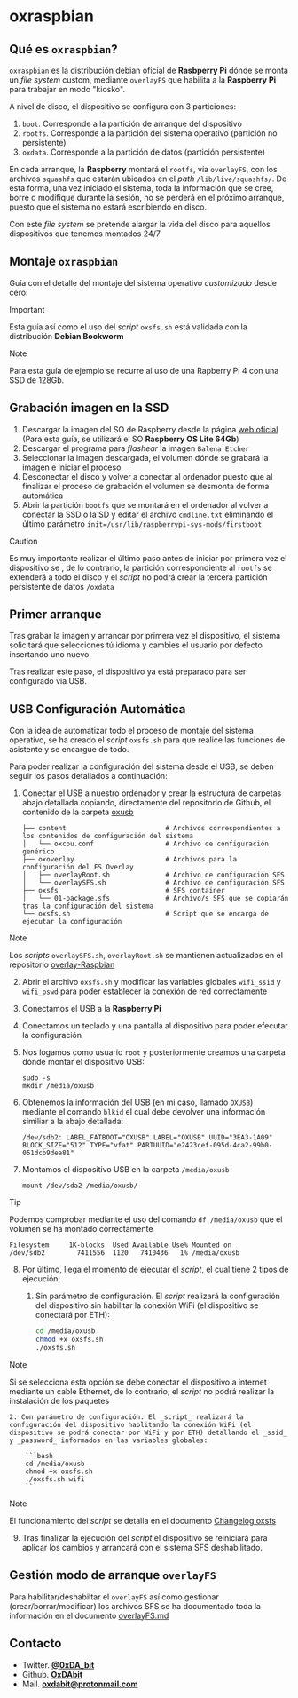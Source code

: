 # oxraspbian

## Qué es `oxraspbian`?

`oxraspbian` es la distribución debian oficial de **Rasbperry Pi** dónde se monta un _file system_ custom, mediante `overlayFS` que habilita a la **Raspberry Pi** para trabajar en modo "kiosko".

A nivel de disco, el dispositivo se configura con 3 particiones:

1. `boot`. Corresponde a la partición de arranque del dispositivo
2. `rootfs`. Corresponde a la partición del sistema operativo (partición no persistente)
3. `oxdata`. Corresponde a la partición de datos (partición persistente)

En cada arranque, la **Raspberry** montará el `rootfs`, vía `overlayFS`, con los archivos `squashfs` que estarán ubicados en el _path_ `/lib/live/squashfs/`. De esta forma, una vez iniciado el sistema, toda la información que se cree, borre o modifique durante la sesión, no se perderá en el próximo arranque, puesto que el sistema no estará escribiendo en disco.

Con este _file system_ se pretende alargar la vida del disco para aquellos dispositivos que tenemos montados 24/7

## Montaje `oxraspbian`

Guía con el detalle del montaje del sistema operativo _customizado_ desde cero:

> [!IMPORTANT]
> Esta guía así como el uso del _script_ `oxsfs.sh` está validada con la distribución **Debian Bookworm**

> [!NOTE]
> Para esta guía de ejemplo se recurre al uso de una Rapberry Pi 4 con una SSD de 128Gb.

## Grabación imagen en la SSD

1. Descargar la imagen del SO de Raspberry desde la página [web oficial](https://www.raspberrypi.com/software/operating-systems/) (Para esta guía, se utilizará el SO **Raspberry OS Lite 64Gb**)
2. Descargar el programa para _flashear_ la imagen `Balena Etcher`
3. Seleccionar la imagen descargada, el volumen dónde se grabará la imagen e iniciar el proceso
4. Desconectar el disco y volver a conectar al ordenador puesto que al finalizar el proceso de grabación el volumen se desmonta de forma automática
5. Abrir la partición `bootfs` que se montará en el ordenador al volver a conectar la SSD o la SD y editar el archivo `cmdline.txt` eliminando el último parámetro `init=/usr/lib/raspberrypi-sys-mods/firstboot`

> [!CAUTION]
> Es muy importante realizar el último paso antes de iniciar por primera vez el dispositivo se , de lo contrario, la partición correspondiente al `rootfs` se extenderá a todo el disco y el _script_ no podrá crear la tercera partición persistente de datos `/oxdata`

## Primer arranque

Tras grabar la imagen y arrancar por primera vez el dispositivo, el sistema solicitará que selecciones tú idioma y cambies el usuario por defecto insertando uno nuevo.

Tras realizar este paso, el dispositivo ya está preparado para ser configurado vía USB.

## USB Configuración Automática

Con la idea de automatizar todo el proceso de montaje del sistema operativo, se ha creado el _script_ `oxsfs.sh` para que realice las funciones de asistente y se encargue de todo.

Para poder realizar la configuración del sistema desde el USB, se deben seguir los pasos detallados a continuación:

1. Conectar el USB a nuestro ordenador y crear la estructura de carpetas abajo detallada copiando, directamente del repositorio de Github, el contenido de la carpeta [oxusb](https://github.com/OxDAbit/oxraspbian/tree/main/oxusb)

    ```plaintext
    ├── content                         # Archivos correspondientes a los contenidos de configuración del sistema
    │   └── oxcpu.conf                  # Archivo de configuración genérico
    ├── oxoverlay                       # Archivos para la configuración del FS Overlay
    │   ├── overlayRoot.sh              # Archivo de configuración SFS
    │   └── overlaySFS.sh               # Archivo de configuración SFS
    ├── oxsfs                           # SFS container
    │   └── 01-package.sfs              # Archivo/s SFS que se copiarán tras la configuración del sistema
    └── oxsfs.sh                        # Script que se encarga de ejecutar la configuración
    ```

> [!NOTE]
> Los _scripts_ `overlaySFS.sh`, `overlayRoot.sh` se mantienen actualizados en el repositorio [overlay-Raspbian](https://github.com/OxDAbit/overlay-Raspbian)

2. Abrir el archivo `oxsfs.sh` y modificar las variables globales `wifi_ssid` y `wifi_pswd` para poder establecer la conexión de red correctamente
3. Conectamos el USB a la **Raspberry Pi**
4. Conectamos un teclado y una pantalla al dispositivo para poder efecutar la configuración
5. Nos logamos como usuario `root` y posteriormente creamos una carpeta dónde montar el dispositivo USB:

    ```plaintext
    sudo -s
    mkdir /media/oxusb
    ```

6. Obtenemos la información del USB (en mi caso, llamado `OXUSB`) mediante el comando `blkid` el cual debe devolver una información similiar a la abajo detallada:

    ```plaintext
    /dev/sdb2: LABEL_FATBOOT="OXUSB" LABEL="OXUSB" UUID="3EA3-1A09" BLOCK_SIZE="512" TYPE="vfat" PARTUUID="e2423cef-095d-4ca2-99b0-051dcb9dea81"
    ```

7. Montamos el dispositivo USB en la carpeta `/media/oxusb`

    ```plaintext
    mount /dev/sda2 /media/oxusb/
    ```

> [!TIP]
> Podemos comprobar mediante el uso del comando `df /media/oxusb` que el volumen se ha montado correctamente
>```plaintext
>Filesystem     1K-blocks  Used Available Use% Mounted on
>/dev/sdb2        7411556  1120   7410436   1% /media/oxusb
>```

8. Por último, llega el momento de ejecutar el _script_, el cual tiene 2 tipos de ejecución:
    1. Sin parámetro de configuración. El _script_ realizará la configuración del dispositivo sin habilitar la conexión WiFi (el dispositivo se conectará por ETH):

        ```bash
        cd /media/oxusb
        chmod +x oxsfs.sh
        ./oxsfs.sh
        ```

> [!NOTE]
>  Si se selecciona esta opción se debe conectar el dispositivo a internet mediante un cable Ethernet, de lo contrario, el _script_ no podrá realizar la instalación de los paquetes

    2. Con parámetro de configuración. El _script_ realizará la configuración del dispositivo hablitando la conexión WiFi (el dispositivo se podrá conectar por WiFi y por ETH) detallando el _ssid_ y _password_ informados en las variables globales:
    
        ```bash
        cd /media/oxusb
        chmod +x oxsfs.sh
        ./oxsfs.sh wifi
        ```

> [!NOTE]
> El funcionamiento del _script_ se detalla en el documento [Changelog oxsfs](/docs/changelog%20oxsfs.md)

9. Tras finalizar la ejecución del _script_ el dispositivo se reiniciará para aplicar los cambios y arrancará con el sistema SFS deshabilitado.

## Gestión modo de arranque `overlayFS`

Para habilitar/deshabiltar el `overlayFS` así como gestionar (crear/borrar/modificar) los archivos SFS se ha documentado toda la información en el documento [overlayFS.md](/docs/overlayFS.md)

## Contacto

- Twitter. [**@0xDA_bit**](https://twitter.com/0xDA_bit)
- Github. [**OxDAbit**](https://github.com/OxDAbit)
- Mail. **<oxdabit@protonmail.com>**
